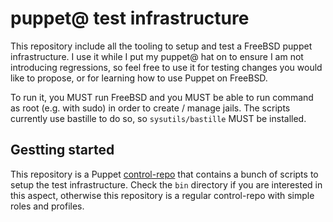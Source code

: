 # puppet@ test infrastructure

This repository include all the tooling to setup and test a FreeBSD puppet
infrastructure.  I use it while I put my puppet@ hat on to ensure I am not
introducing regressions, so feel free to use it for testing changes you would
like to propose, or for learning how to use Puppet on FreeBSD.

To run it, you MUST run FreeBSD and you MUST be able to run command as root
(e.g. with sudo) in order to create / manage jails.  The scripts currently use
bastille to do so, so `sysutils/bastille` MUST be installed.

## Gestting started

This repository is a Puppet
[control-repo](https://github.com/puppetlabs/control-repo) that contains a
bunch of scripts to setup the test infrastructure.  Check the `bin` directory
if you are interested in this aspect, otherwise this repository is a regular
control-repo with simple roles and profiles.
